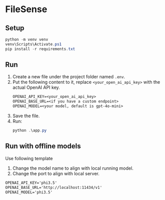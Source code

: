 # FileSense

## Setup

```powershell
python -m venv venv
venv\Scripts\Activate.ps1
pip install -r requirements.txt
```

## Run

1. Create a new file under the project folder named `.env`.
1. Put the following content to it, replace `<your_open_ai_api_key>` with the actual OpenAI API key.
    ```txt
    OPENAI_API_KEY=<your_open_ai_api_key>
    OPENAI_BASE_URL=<if you have a custom endpoint>
    OPENAI_MODEL=<your model, default is gpt-4o-mini>
    ```
1. Save the file.
1. Run:
    ```powershell
    python .\app.py
    ```

## Run with offline models

Use following template 
1. Change the model name to align with local running model.
1. Change the port to align with local server.
```txt
OPENAI_API_KEY='phi3.5'
OPENAI_BASE_URL='http://localhost:11434/v1'
OPENAI_MODEL='phi3.5'
```